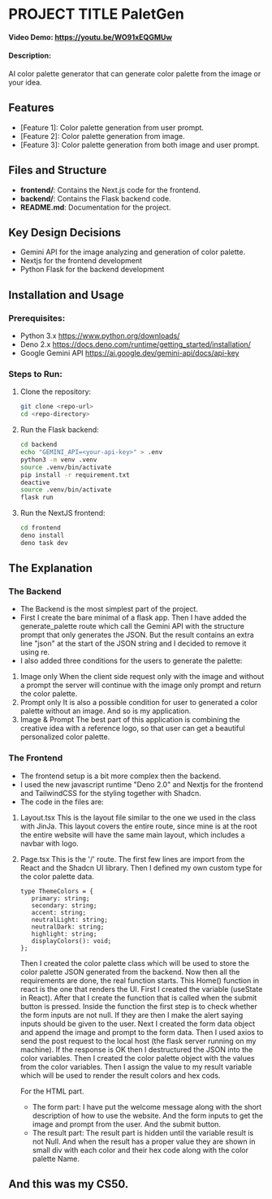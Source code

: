 # PROJECT TITLE PaletGen

#### Video Demo: https://youtu.be/WO91xEQGMUw

#### Description:

AI color palette generator that can generate color palette from the image or your idea.

## Features

- [Feature 1]: Color palette generation from user prompt.
- [Feature 2]: Color palette generation from image.
- [Feature 3]: Color palette generation from both image and user prompt.

## Files and Structure

- **frontend/**: Contains the Next.js code for the frontend.
- **backend/**: Contains the Flask backend code.
- **README.md**: Documentation for the project.

## Key Design Decisions

- Gemini API for the image analyzing and generation of color palette.
- Nextjs for the frontend development
- Python Flask for the backend development

## Installation and Usage

### Prerequisites:

- Python 3.x <https://www.python.org/downloads/>
- Deno 2.x <https://docs.deno.com/runtime/getting_started/installation/>
- Google Gemini API <https://ai.google.dev/gemini-api/docs/api-key>

### Steps to Run:

1. Clone the repository:
   ```bash
   git clone <repo-url>
   cd <repo-directory>
   ```
2. Run the Flask backend:
   ```bash
   cd backend
   echo "GEMINI_API=<your-api-key>" > .env
   python3 -m venv .venv
   source .venv/bin/activate
   pip install -r requirement.txt
   deactive
   source .venv/bin/activate
   flask run
   ```
3. Run the NextJS frontend:
   ```bash
   cd frontend
   deno install
   deno task dev
   ```

## The Explanation

### The Backend

- The Backend is the most simplest part of the project.
- First I create the bare minimal of a flask app. Then I have added the generate_palette route which call the Gemini API with the structure prompt that only generates the JSON. But the result contains an extra line "json" at the start of the JSON string and I decided to remove it using re.
- I also added three conditions for the users to generate the palette:

1. Image only
   When the client side request only with the image and without a prompt the server will continue with the image only prompt and
   return the color palette.
2. Prompt only
   It is also a possible condition for user to generated a color palette without an image. And so is my application.
3. Image & Prompt
   The best part of this application is combining the creative idea with a reference logo, so that user can get a beautiful personalized color palette.

### The Frontend

- The frontend setup is a bit more complex then the backend.
- I used the new javascript runtime "Deno 2.0" and Nextjs for the frontend and TailwindCSS for the styling together with Shadcn.
- The code in the files are:

1. Layout.tsx
   This is the layout file similar to the one we used in the class with JinJa. This layout covers the entire route, since mine is at the root the entire website will have the same main layout, which includes a navbar with logo.
2. Page.tsx
   This is the '/' route.
   The first few lines are import from the React and the Shadcn UI library.
   Then I defined my own custom type for the color palette data.

   ```
   type ThemeColors = {
      primary: string;
      secondary: string;
      accent: string;
      neutralLight: string;
      neutralDark: string;
      highlight: string;
      displayColors(): void;
   };
   ```

   Then I created the color palette class which will be used to store the color palette JSON generated from the backend.
   Now then all the requirements are done, the real function starts.
   This Home() function in react is the one that renders the UI.
   First I created the variable (useState in React).
   After that I create the function that is called when the submit button is pressed.
   Inside the function the first step is to check whether the form inputs are not null. If they are then I make the alert saying inputs should be given to the user.
   Next I created the form data object and append the image and prompt to the form data.
   Then I used axios to send the post request to the local host (the flask server running on my machine).
   If the response is OK then I destructured the JSON into the color variables.
   Then I created the color palette object with the values from the color variables.
   Then I assign the value to my result variable which will be used to render the result colors and hex cods.

   For the HTML part.

   - The form part:
     I have put the welcome message along with the short description of how to use the website.
     And the form inputs to get the image and prompt from the user.
     And the submit button.
   - The result part:
     The result part is hidden until the variable result is not Null.
     And when the result has a proper value they are shown in small div with each color and their hex code along with the color palette Name.

## And this was my CS50.
